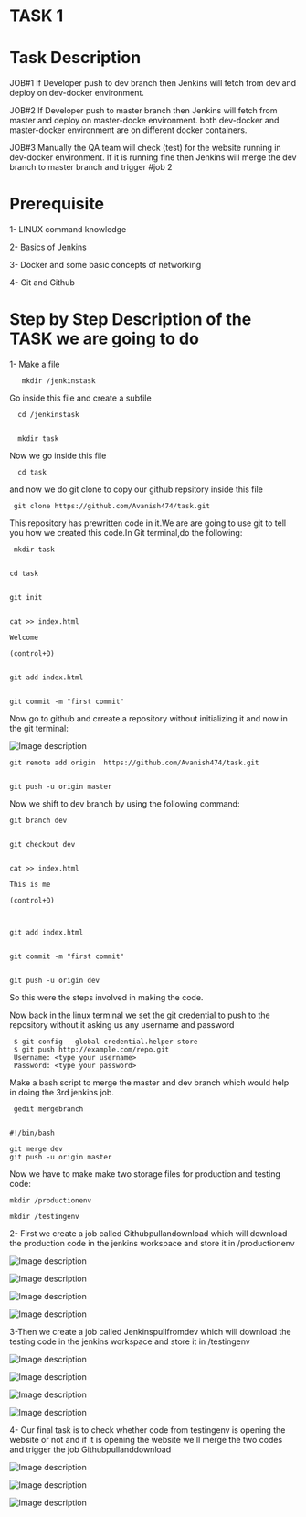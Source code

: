 # TASK 1

# Task Description

JOB#1
If Developer push to dev branch then Jenkins will fetch from dev and deploy on dev-docker environment.

JOB#2
If Developer push to master branch then Jenkins will fetch from master and deploy on master-docke environment.
both dev-docker and master-docker environment are on different docker containers.

JOB#3
Manually the QA team will check (test) for the website running in dev-docker environment. If it is running fine then Jenkins will merge the dev branch to master branch and trigger #job 2

# Prerequisite

1- LINUX command knowledge


2- Basics of Jenkins


3- Docker and some basic concepts of networking


4- Git and Github

# Step by Step Description of the TASK we are going to do

1- Make a file 



       mkdir /jenkinstask



Go inside this file and create a subfile


      cd /jenkinstask


      mkdir task



Now we go inside this file


      cd task


and now we do git clone to copy our github repsitory inside this file


     git clone https://github.com/Avanish474/task.git
  
  
This repository has prewritten code in it.We are are going to use git to tell you how we created this code.In Git terminal,do the following:


     mkdir task
  
  
    cd task
  
  
    git init
 
  
    cat >> index.html
  
    Welcome
  
    (control+D)
  
  
    git add index.html
  
  
    git commit -m "first commit"
  
  
Now go to github and crreate a repository without initializing it and now in the git terminal:


   ![Image description](https://github.com/Avanish474/task/blob/master/git%203.png)
 
  
  
    git remote add origin  https://github.com/Avanish474/task.git
  
  
    git push -u origin master
  
  
Now we shift to dev branch by using the following command:
  
  
    git branch dev
  
  
    git checkout dev
  
  
    cat >> index.html
  
    This is me
   
    (control+D)
  
  
  
    git add index.html
  
  
    git commit -m "first commit"
  
  
    git push -u origin dev
  
  
So this were the steps involved in making the code.


Now back in the linux terminal we set the git credential to push to the repository without it asking us any username and password

     $ git config --global credential.helper store
     $ git push http://example.com/repo.git
     Username: <type your username>
     Password: <type your password>
   
   
Make a bash script to merge the master and dev branch which would help in doing the 3rd jenkins job.


     gedit mergebranch


    #!/bin/bash

    git merge dev
    git push -u origin master


Now we have to make make two storage files for production and testing code:

    mkdir /productionenv 

    mkdir /testingenv
  
  
 2-  First we create a job called Githubpullandownload  which will download the production code in the jenkins workspace and store it in /productionenv
 
   ![Image description](https://github.com/Avanish474/task/blob/master/job0-1.png)
  
  
   ![Image description](https://github.com/Avanish474/task/blob/master/job0-2a.png)
   
   
   ![Image description](https://github.com/Avanish474/task/blob/master/job0-2.png)
    
    
   ![Image description](https://github.com/Avanish474/task/blob/master/job0-3.png)
 
 
 
 3-Then we create a job called Jenkinspullfromdev which will download the testing code in the jenkins workspace and store it in /testingenv
   
   
   ![Image description](https://github.com/Avanish474/task/blob/master/job1-1.png)
  
  
   ![Image description](https://github.com/Avanish474/task/blob/master/job1-2a.png)
   
   
   ![Image description](https://github.com/Avanish474/task/blob/master/job1-2.png)
    
    
   ![Image description](https://github.com/Avanish474/task/blob/master/job1-3.png)
 
 
 4- Our final task is to check whether code from testingenv is opening the website or not and if it is opening the website we'll merge the two codes and trigger the job Githubpullanddownload
  
   ![Image description](https://github.com/Avanish474/task/blob/master/job2-1.png)
  
  
   ![Image description](https://github.com/Avanish474/task/blob/master/job2-2.png)
   
   
   ![Image description](https://github.com/Avanish474/task/blob/master/job2-3.png)
    
    
   
 




  
  
  
  
  
